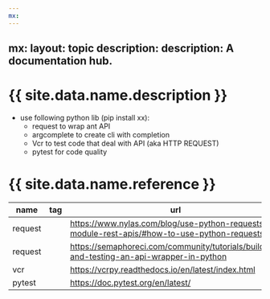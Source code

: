 ```yaml
---
mx:
---
```

mx:
  layout: topic
  description:  description: A documentation hub.
---

# {{ site.data.name.description }}

- use following python lib (pip install xx): 
  - request     to wrap ant API
  - argcomplete to create cli with completion
  - Vcr         to test code that deal with API (aka HTTP REQUEST)
  - pytest for code quality

# {{ site.data.name.reference }}
|name|tag|url|
|-|-|-|
|request||https://www.nylas.com/blog/use-python-requests-module-rest-apis/#how-to-use-python-requests
|request||https://semaphoreci.com/community/tutorials/building-and-testing-an-api-wrapper-in-python
|vcr||https://vcrpy.readthedocs.io/en/latest/index.html
|pytest||https://doc.pytest.org/en/latest/
